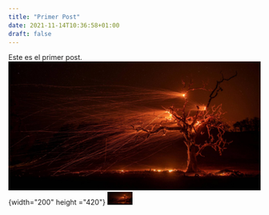```yaml
---
title: "Primer Post"
date: 2021-11-14T10:36:58+01:00
draft: false
---
```


Este es el primer post.
![Imagen1](/static/imagen1.jpg){width="200" height ="420"}
<img src=/resources/_gen/images/imagen1.jpg alt="50" width="50">